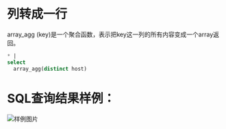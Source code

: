 # 列转成一行

array_agg (key)是一个聚合函数，表示把key这一列的所有内容变成一个array返回。



```SQL
* |
select
  array_agg(distinct host)
```

# SQL查询结果样例：

![样例图片](http://slsconsole.oss-cn-hangzhou.aliyuncs.com/sql_sample/20200407151734.jpg)